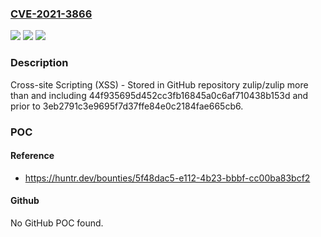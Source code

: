 ### [CVE-2021-3866](https://cve.mitre.org/cgi-bin/cvename.cgi?name=CVE-2021-3866)
![](https://img.shields.io/static/v1?label=Product&message=zulip%2Fzulip&color=blue)
![](https://img.shields.io/static/v1?label=Version&message=%3E%3D%2044f935695d452cc3fb16845a0c6af710438b153d%20&color=brighgreen)
![](https://img.shields.io/static/v1?label=Vulnerability&message=CWE-79%20Improper%20Neutralization%20of%20Input%20During%20Web%20Page%20Generation%20('Cross-site%20Scripting')&color=brighgreen)

### Description

Cross-site Scripting (XSS) - Stored in GitHub repository zulip/zulip more than and including 44f935695d452cc3fb16845a0c6af710438b153d and prior to 3eb2791c3e9695f7d37ffe84e0c2184fae665cb6.

### POC

#### Reference
- https://huntr.dev/bounties/5f48dac5-e112-4b23-bbbf-cc00ba83bcf2

#### Github
No GitHub POC found.

